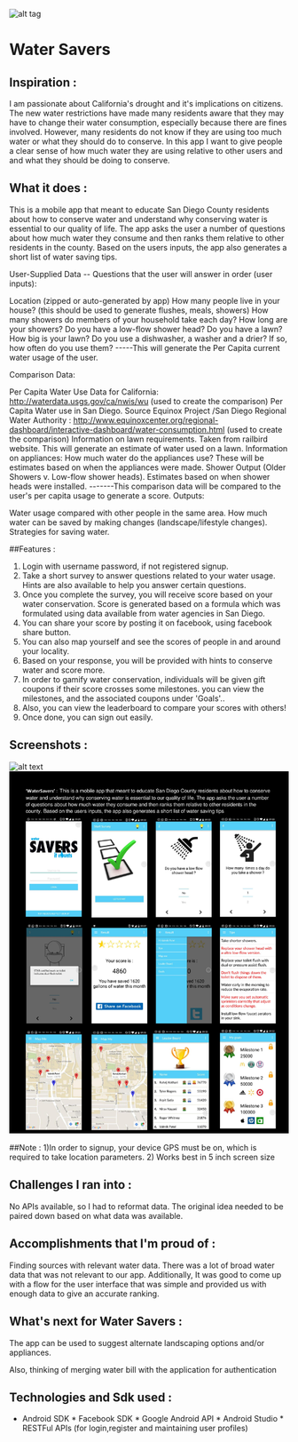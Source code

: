 ![alt tag](https://github.com/BigDataForSanDiego/team-WaterSavers/blob/master/banner.jpg)

# Water Savers



## Inspiration :

I am passionate about California's drought and it's implications on citizens. The new water restrictions have made many residents aware that they may have to change their water consumption, especially because there are fines involved. However, many residents do not know if they are using too much water or what they should do to conserve. In this app I want to give people a clear sense of how much water they are using relative to other users and and what they should be doing to conserve.

## What it does :

This is a mobile app that meant to educate San Diego County residents about how to conserve water and understand why conserving water is essential to our quality of life. The app asks the user a number of questions about how much water they consume and then ranks them relative to other residents in the county. Based on the users inputs, the app also generates a short list of water saving tips.

User-Supplied Data -- Questions that the user will answer in order (user inputs):

Location (zipped or auto-generated by app)
How many people live in your house? (this should be used to generate flushes, meals, showers)
How many showers do members of your household take each day? How long are your showers?
Do you have a low-flow shower head?
Do you have a lawn? How big is your lawn?
Do you use a dishwasher, a washer and a drier? If so, how often do you use them? -----This will generate the Per Capita current water usage of the user.

Comparison Data:

Per Capita Water Use Data for California: http://waterdata.usgs.gov/ca/nwis/wu (used to create the comparison)
Per Capita Water use in San Diego. Source Equinox Project /San Diego Regional Water Authority : http://www.equinoxcenter.org/regional-dashboard/interactive-dashboard/water-consumption.html (used to create the comparison)
Information on lawn requirements. Taken from railbird website. This will generate an estimate of water used on a lawn.
Information on appliances: How much water do the appliances use? These will be estimates based on when the appliances were made.
Shower Output (Older Showers v. Low-flow shower heads). Estimates based on when shower heads were installed. -------This comparison data will be compared to the user's per capita usage to generate a score.
Outputs:

Water usage compared with other people in the same area. How much water can be saved by making changes (landscape/lifestyle changes). Strategies for saving water.

##Features : 
1) Login with username password, if not registered signup.
2) Take a short survey to answer questions related to your water usage. Hints are also available to help you answer certain questions.
3) Once you complete the survey, you will receive score based on your water conservation. Score is generated based on a formula which was formulated using data available from water agencies in San Diego.
4) You can share your score by posting it on facebook, using facebook share button.
5) You can also map yourself and see the scores of people in and around your locality.
6) Based on your response, you will be provided with hints to conserve water and score more.
7) In order to gamify water conservation, individuals will be given gift coupons if their score crosses some milestones. you can view the milestones, and the associated coupons under 'Goals'..
8) Also, you can view the leaderboard to compare your scores with others!
8) Once done, you can sign out easily.

## Screenshots :
![alt text](http://imgur.com/OFhTN8F "WaterSavers")
![alt text](https://github.com/satiaarpit/WaterSavers/blob/master/WaterSavers-screenshots.jpg)

##Note :
1)In order to signup, your device GPS must be on, which is required to take location parameters.
2) Works best in 5 inch screen size






## Challenges I ran into :

No APIs available, so I had to reformat data. The original idea needed to be paired down based on what data was available.




## Accomplishments that I'm proud of :

Finding sources with relevant water data. There was a lot of broad water data that was not relevant to our app. Additionally, It was good to come up with a flow for the user interface that was simple and provided us with enough data to give an accurate ranking.





## What's next for Water Savers :

The app can be used to suggest alternate landscaping options and/or appliances.

 Also, thinking of merging water bill with the application for authentication

## Technologies and Sdk used :

* Android SDK * Facebook SDK * Google Android API * Android Studio * RESTFul APIs
(for login,register and maintaining user profiles)
